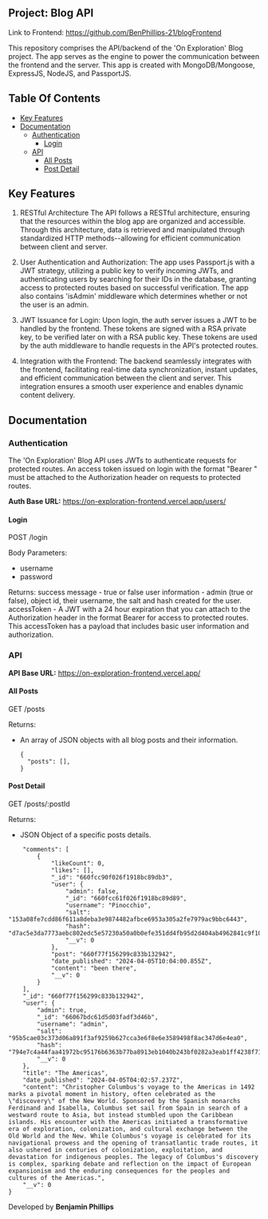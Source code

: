 ## Project: Blog API

Link to Frontend: https://github.com/BenPhillips-21/blogFrontend

This repository comprises the API/backend of the 'On Exploration' Blog project. The app serves as the engine to power the communication between the frontend and the server. This app is created with MongoDB/Mongoose, ExpressJS, NodeJS, and PassportJS.

## Table Of Contents

- [Key Features](#key-features)
- [Documentation](#documentation)
    - [Authentication](#authentication)
        - [Login](#login)
    - [API](#api)
        - [All Posts](#all-posts)
        - [Post Detail](#post-detail)

## Key Features

1. RESTful Architecture The API follows a RESTful architecture, ensuring that the resources within the blog app are organized and accessible. Through this architecture, data is retrieved and manipulated through standardized HTTP methods--allowing for efficient communication between client and server.

2. User Authentication and Authorization: The app uses Passport.js with a JWT strategy, utilizing a public key to verify incoming JWTs, and authenticating users by searching for their IDs in the database, granting access to protected routes based on successful verification. The app also contains 'isAdmin' middleware which determines whether or not the user is an admin.
 
3. JWT Issuance for Login: Upon login, the auth server issues a JWT to be handled by the frontend. These tokens are signed with a RSA private key, to be verified later on with a RSA public key. These tokens are used by the auth middleware to handle requests in the API's protected routes.

4. Integration with the Frontend: The backend seamlessly integrates with the frontend, facilitating real-time data synchronization, instant updates, and efficient communication between the client and server. This integration ensures a smooth user experience and enables dynamic content delivery.

## Documentation

### Authentication

The 'On Exploration' Blog API uses JWTs to authenticate requests for protected routes. An access token issued on login with the format "Bearer <token>" must be attached to the Authorization header on requests to protected routes.

**Auth Base URL:**  https://on-exploration-frontend.vercel.app/users/

#### Login

POST /login 

Body Parameters:
- username
- password

Returns:
success message - true or false
user information - admin (true or false), object id, their username, the salt and hash created for the user. 
accessToken - A JWT with a 24 hour expiration that you can attach to the Authorization header in the format Bearer <token> for access to protected routes. This accessToken has a payload that includes basic user information and authorization.

### API

**API Base URL:** https://on-exploration-frontend.vercel.app/

#### All Posts

GET /posts

Returns:
- An array of JSON objects with all blog posts and their information.
  ```
  {
    "posts": [], 
  }
  ```

#### Post Detail

GET /posts/:postId

Returns:
- JSON Object of a specific posts details.
```{
    "comments": [
        {
            "likeCount": 0,
            "likes": [],
            "_id": "660fcc90f026f1918bc89db3",
            "user": {
                "admin": false,
                "_id": "660fcc61f026f1918bc89d89",
                "username": "Pinocchio",
                "salt": "153a08fe7cdd86f611a8deba3e9874482afbce6953a305a2fe7979ac9bbc6443",
                "hash": "d7ac5e3da7773aebc802edc5e57230a50a0b0efe351dd4fb95d2d404ab4962841c9f108c6f6ad14a85b6a882376553139af544cd8ba95a507716813ecac48b4a",
                "__v": 0
            },
            "post": "660f77f156299c833b132942",
            "date_published": "2024-04-05T10:04:00.855Z",
            "content": "been there",
            "__v": 0
        }
    ],
    "_id": "660f77f156299c833b132942",
    "user": {
        "admin": true,
        "_id": "66067bdc61d5d03fadf3d46b",
        "username": "admin",
        "salt": "95b5cae03c373d06a891f3af9259b627cca3e6f8e6e3589498f8ac347d6e4ea0",
        "hash": "794e7c4a44faa41972bc95176b6363b77ba8913eb1040b243bf0282a3eab1ff4238f71f4f8cf0fdd4e3639ccf285daf3fca7e725cb3426a515446da9cbd34414",
        "__v": 0
    },
    "title": "The Americas",
    "date_published": "2024-04-05T04:02:57.237Z",
    "content": "Christopher Columbus's voyage to the Americas in 1492 marks a pivotal moment in history, often celebrated as the \"discovery\" of the New World. Sponsored by the Spanish monarchs Ferdinand and Isabella, Columbus set sail from Spain in search of a westward route to Asia, but instead stumbled upon the Caribbean islands. His encounter with the Americas initiated a transformative era of exploration, colonization, and cultural exchange between the Old World and the New. While Columbus's voyage is celebrated for its navigational prowess and the opening of transatlantic trade routes, it also ushered in centuries of colonization, exploitation, and devastation for indigenous peoples. The legacy of Columbus's discovery is complex, sparking debate and reflection on the impact of European expansionism and the enduring consequences for the peoples and cultures of the Americas.",
    "__v": 0
}
```


Developed by **Benjamin Phillips**
